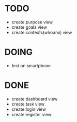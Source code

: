 # TODO

* create purpose view
* create goals view
* create contexts(whoami) view

# DOING

* test on smartphone

# DONE

* create dashboard view
* create task view
* create login view
* create register view
